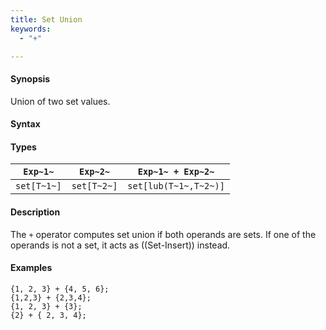 ```yaml
---
title: Set Union
keywords:
  - "+"

---
```


#### Synopsis

Union of two set values.

#### Syntax

#### Types

| `Exp~1~`    |  `Exp~2~`    | `Exp~1~ + Exp~2~`       |
| --- | --- | --- |
| `set[T~1~]` |  `set[T~2~]` | `set[lub(T~1~,T~2~)]`   |


#### Description

The `+` operator computes set union if both operands are sets. If one of the operands is not a set, it acts as ((Set-Insert)) instead.

#### Examples

```rascal-shell
{1, 2, 3} + {4, 5, 6};
{1,2,3} + {2,3,4};
{1, 2, 3} + {3};
{2} + { 2, 3, 4};
```

